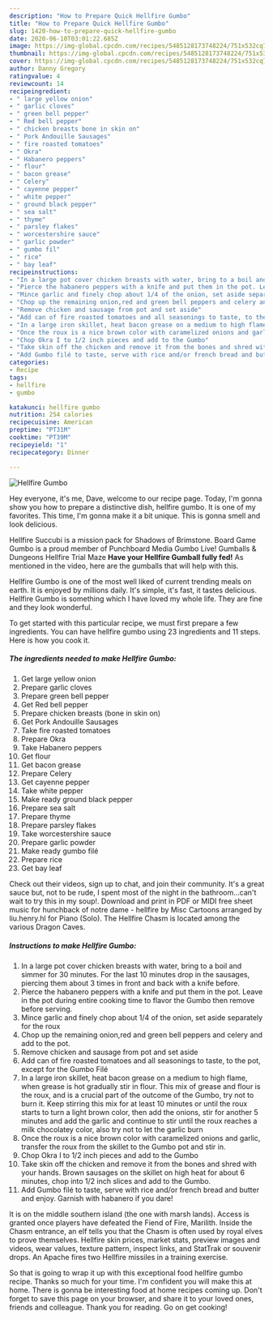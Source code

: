 ```yaml
---
description: "How to Prepare Quick Hellfire Gumbo"
title: "How to Prepare Quick Hellfire Gumbo"
slug: 1420-how-to-prepare-quick-hellfire-gumbo
date: 2020-06-10T03:01:22.685Z
image: https://img-global.cpcdn.com/recipes/5485128173748224/751x532cq70/hellfire-gumbo-recipe-main-photo.jpg
thumbnail: https://img-global.cpcdn.com/recipes/5485128173748224/751x532cq70/hellfire-gumbo-recipe-main-photo.jpg
cover: https://img-global.cpcdn.com/recipes/5485128173748224/751x532cq70/hellfire-gumbo-recipe-main-photo.jpg
author: Danny Gregory
ratingvalue: 4
reviewcount: 14
recipeingredient:
- " large yellow onion"
- " garlic cloves"
- " green bell pepper"
- " Red bell pepper"
- " chicken breasts bone in skin on"
- " Pork Andouille Sausages"
- " fire roasted tomatoes"
- " Okra"
- " Habanero peppers"
- " flour"
- " bacon grease"
- " Celery"
- " cayenne pepper"
- " white pepper"
- " ground black pepper"
- " sea salt"
- " thyme"
- " parsley flakes"
- " worcestershire sauce"
- " garlic powder"
- " gumbo fil"
- " rice"
- " bay leaf"
recipeinstructions:
- "In a large pot cover chicken breasts with water, bring to a boil and simmer for 30 minutes. For the last 10 minutes drop in the sausages, piercing them about 3 times in front and back with a knife before."
- "Pierce the habanero peppers with a knife and put them in the pot. Leave in the pot during entire cooking time to flavor the Gumbo then remove before serving."
- "Mince garlic and finely chop about 1/4 of the onion, set aside separately  for the roux"
- "Chop up the remaining onion,red and green bell peppers and celery and add to the pot."
- "Remove chicken and sausage from pot and set aside"
- "Add can of fire roasted tomatoes and all seasonings to taste, to the pot, except for the Gumbo Filé"
- "In a large iron skillet, heat bacon grease on a medium to high flame, when grease is hot gradually stir in flour. This mix of grease and flour is the roux, and is a crucial part of the outcome of the Gumbo, try not to burn it. Keep stirring this mix for at least 10 minutes or until the roux starts to turn a light brown color, then add the onions, stir for another 5 minutes and add the garlic and continue to stir until the roux reaches a milk chocolatey color, also try not to let the garlic burn"
- "Once the roux is a nice brown color with caramelized onions and garlic, transfer the roux from the skillet to the Gumbo pot and stir in."
- "Chop Okra I to 1/2 inch pieces and add to the Gumbo"
- "Take skin off the chicken and remove it from the bones and shred with your hands. Brown sausages on the skillet on high heat for about 6 minutes, chop into 1/2 inch slices and add to the Gumbo."
- "Add Gumbo filé to taste, serve with rice and/or french bread and butter and enjoy. Garnish with habanero if you dare!"
categories:
- Recipe
tags:
- hellfire
- gumbo

katakunci: hellfire gumbo 
nutrition: 254 calories
recipecuisine: American
preptime: "PT31M"
cooktime: "PT39M"
recipeyield: "1"
recipecategory: Dinner

---
```



![Hellfire Gumbo](https://img-global.cpcdn.com/recipes/5485128173748224/751x532cq70/hellfire-gumbo-recipe-main-photo.jpg)

Hey everyone, it's me, Dave, welcome to our recipe page. Today, I'm gonna show you how to prepare a distinctive dish, hellfire gumbo. It is one of my favorites. This time, I'm gonna make it a bit unique. This is gonna smell and look delicious.

Hellfire Succubi is a mission pack for Shadows of Brimstone. Board Game Gumbo is a proud member of Punchboard Media Gumbo Live! Gumballs &amp; Dungeons Hellfire Trial Maze **Have your Hellfire Gumball fully fed!** As mentioned in the video, here are the gumballs that will help with this.

Hellfire Gumbo is one of the most well liked of current trending meals on earth. It is enjoyed by millions daily. It's simple, it's fast, it tastes delicious. Hellfire Gumbo is something which I have loved my whole life. They are fine and they look wonderful.


To get started with this particular recipe, we must first prepare a few ingredients. You can have hellfire gumbo using 23 ingredients and 11 steps. Here is how you cook it.

<!--inarticleads1-->

##### The ingredients needed to make Hellfire Gumbo:

1. Get  large yellow onion
1. Prepare  garlic cloves
1. Prepare  green bell pepper
1. Get  Red bell pepper
1. Prepare  chicken breasts (bone in skin on)
1. Get  Pork Andouille Sausages
1. Take  fire roasted tomatoes
1. Prepare  Okra
1. Take  Habanero peppers
1. Get  flour
1. Get  bacon grease
1. Prepare  Celery
1. Get  cayenne pepper
1. Take  white pepper
1. Make ready  ground black pepper
1. Prepare  sea salt
1. Prepare  thyme
1. Prepare  parsley flakes
1. Take  worcestershire sauce
1. Prepare  garlic powder
1. Make ready  gumbo filé
1. Prepare  rice
1. Get  bay leaf


Check out their videos, sign up to chat, and join their community. It&#39;s a great sauce but, not to be rude, I spent most of the night in the bathroom…can&#39;t wait to try this in my soup!. Download and print in PDF or MIDI free sheet music for hunchback of notre dame - hellfire by Misc Cartoons arranged by liu.henry.hl for Piano (Solo). The Hellfire Chasm is located among the various Dragon Caves. 

<!--inarticleads2-->

##### Instructions to make Hellfire Gumbo:

1. In a large pot cover chicken breasts with water, bring to a boil and simmer for 30 minutes. For the last 10 minutes drop in the sausages, piercing them about 3 times in front and back with a knife before.
1. Pierce the habanero peppers with a knife and put them in the pot. Leave in the pot during entire cooking time to flavor the Gumbo then remove before serving.
1. Mince garlic and finely chop about 1/4 of the onion, set aside separately  for the roux
1. Chop up the remaining onion,red and green bell peppers and celery and add to the pot.
1. Remove chicken and sausage from pot and set aside
1. Add can of fire roasted tomatoes and all seasonings to taste, to the pot, except for the Gumbo Filé
1. In a large iron skillet, heat bacon grease on a medium to high flame, when grease is hot gradually stir in flour. This mix of grease and flour is the roux, and is a crucial part of the outcome of the Gumbo, try not to burn it. Keep stirring this mix for at least 10 minutes or until the roux starts to turn a light brown color, then add the onions, stir for another 5 minutes and add the garlic and continue to stir until the roux reaches a milk chocolatey color, also try not to let the garlic burn
1. Once the roux is a nice brown color with caramelized onions and garlic, transfer the roux from the skillet to the Gumbo pot and stir in.
1. Chop Okra I to 1/2 inch pieces and add to the Gumbo
1. Take skin off the chicken and remove it from the bones and shred with your hands. Brown sausages on the skillet on high heat for about 6 minutes, chop into 1/2 inch slices and add to the Gumbo.
1. Add Gumbo filé to taste, serve with rice and/or french bread and butter and enjoy. Garnish with habanero if you dare!


It is on the middle southern island (the one with marsh lands). Access is granted once players have defeated the Fiend of Fire, Marilith. Inside the Chasm entrance, an elf tells you that the Chasm is often used by royal elves to prove themselves. Hellfire skin prices, market stats, preview images and videos, wear values, texture pattern, inspect links, and StatTrak or souvenir drops. An Apache fires two Hellfire missiles in a training exercise. 

So that is going to wrap it up with this exceptional food hellfire gumbo recipe. Thanks so much for your time. I'm confident you will make this at home. There is gonna be interesting food at home recipes coming up. Don't forget to save this page on your browser, and share it to your loved ones, friends and colleague. Thank you for reading. Go on get cooking!
